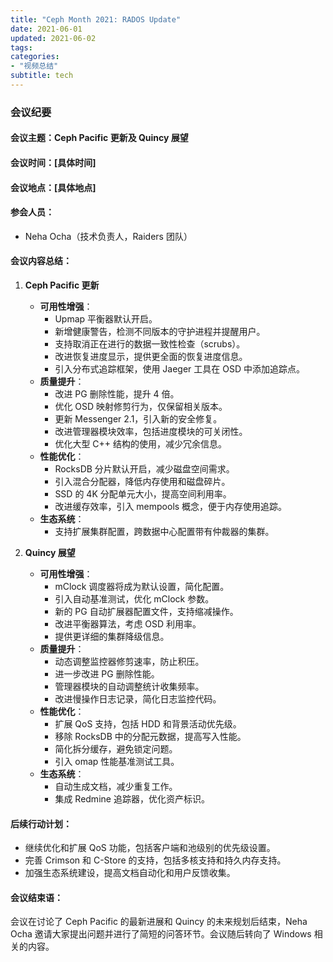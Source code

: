 ```yaml
---
title: "Ceph Month 2021: RADOS Update"
date: 2021-06-01
updated: 2021-06-02
tags:
categories:
- "视频总结"
subtitle: tech
---
```



### 会议纪要

#### 会议主题：Ceph Pacific 更新及 Quincy 展望

#### 会议时间：[具体时间]

#### 会议地点：[具体地点]

#### 参会人员：
- Neha Ocha（技术负责人，Raiders 团队）

#### 会议内容总结：

1. **Ceph Pacific 更新**
   - **可用性增强**：
     - Upmap 平衡器默认开启。
     - 新增健康警告，检测不同版本的守护进程并提醒用户。
     - 支持取消正在进行的数据一致性检查（scrubs）。
     - 改进恢复进度显示，提供更全面的恢复进度信息。
     - 引入分布式追踪框架，使用 Jaeger 工具在 OSD 中添加追踪点。
   - **质量提升**：
     - 改进 PG 删除性能，提升 4 倍。
     - 优化 OSD 映射修剪行为，仅保留相关版本。
     - 更新 Messenger 2.1，引入新的安全修复。
     - 改进管理器模块效率，包括进度模块的可关闭性。
     - 优化大型 C++ 结构的使用，减少冗余信息。
   - **性能优化**：
     - RocksDB 分片默认开启，减少磁盘空间需求。
     - 引入混合分配器，降低内存使用和磁盘碎片。
     - SSD 的 4K 分配单元大小，提高空间利用率。
     - 改进缓存效率，引入 mempools 概念，便于内存使用追踪。
   - **生态系统**：
     - 支持扩展集群配置，跨数据中心配置带有仲裁器的集群。

2. **Quincy 展望**
   - **可用性增强**：
     - mClock 调度器将成为默认设置，简化配置。
     - 引入自动基准测试，优化 mClock 参数。
     - 新的 PG 自动扩展器配置文件，支持缩减操作。
     - 改进平衡器算法，考虑 OSD 利用率。
     - 提供更详细的集群降级信息。
   - **质量提升**：
     - 动态调整监控器修剪速率，防止积压。
     - 进一步改进 PG 删除性能。
     - 管理器模块的自动调整统计收集频率。
     - 改进慢操作日志记录，简化日志监控代码。
   - **性能优化**：
     - 扩展 QoS 支持，包括 HDD 和背景活动优先级。
     - 移除 RocksDB 中的分配元数据，提高写入性能。
     - 简化拆分缓存，避免锁定问题。
     - 引入 omap 性能基准测试工具。
   - **生态系统**：
     - 自动生成文档，减少重复工作。
     - 集成 Redmine 追踪器，优化资产标识。

#### 后续行动计划：
- 继续优化和扩展 QoS 功能，包括客户端和池级别的优先级设置。
- 完善 Crimson 和 C-Store 的支持，包括多核支持和持久内存支持。
- 加强生态系统建设，提高文档自动化和用户反馈收集。

#### 会议结束语：
会议在讨论了 Ceph Pacific 的最新进展和 Quincy 的未来规划后结束，Neha Ocha 邀请大家提出问题并进行了简短的问答环节。会议随后转向了 Windows 相关的内容。